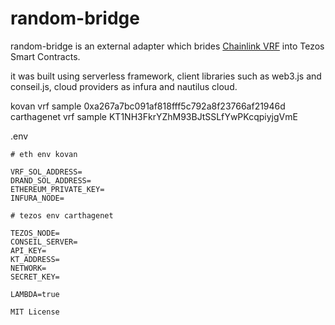 # random-bridge


random-bridge is an external adapter which brides [Chainlink VRF](https://blog.chain.link/chainlink-vrf-now-live-on-ethereum-mainnet/) into Tezos Smart Contracts.

it was built using serverless framework, client libraries such as web3.js and conseil.js, cloud providers as infura and nautilus cloud.

kovan vrf sample 0xa267a7bc091af818fff5c792a8f23766af21946d<br />
carthagenet vrf sample KT1NH3FkrYZhM93BJtSSLfYwPKcqpiyjgVmE

.env
```
# eth env kovan

VRF_SOL_ADDRESS=
DRAND_SOL_ADDRESS=
ETHEREUM_PRIVATE_KEY=
INFURA_NODE=

# tezos env carthagenet

TEZOS_NODE=
CONSEIL_SERVER=
API_KEY=
KT_ADDRESS=
NETWORK=
SECRET_KEY=

LAMBDA=true
```

```
MIT License
```

